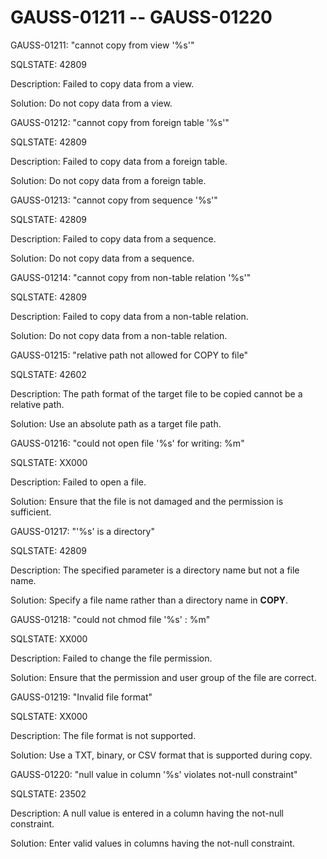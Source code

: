 # GAUSS-01211 -- GAUSS-01220<a name="EN-US_TOPIC_0302073724"></a>

GAUSS-01211: "cannot copy from view '%s'"

SQLSTATE: 42809

Description: Failed to copy data from a view.

Solution: Do not copy data from a view.

GAUSS-01212: "cannot copy from foreign table '%s'"

SQLSTATE: 42809

Description: Failed to copy data from a foreign table.

Solution: Do not copy data from a foreign table.

GAUSS-01213: "cannot copy from sequence '%s'"

SQLSTATE: 42809

Description: Failed to copy data from a sequence.

Solution: Do not copy data from a sequence.

GAUSS-01214: "cannot copy from non-table relation '%s'"

SQLSTATE: 42809

Description: Failed to copy data from a non-table relation.

Solution: Do not copy data from a non-table relation.

GAUSS-01215: "relative path not allowed for COPY to file"

SQLSTATE: 42602

Description: The path format of the target file to be copied cannot be a relative path.

Solution: Use an absolute path as a target file path.

GAUSS-01216: "could not open file '%s' for writing: %m"

SQLSTATE: XX000

Description: Failed to open a file.

Solution: Ensure that the file is not damaged and the permission is sufficient.

GAUSS-01217: "'%s' is a directory"

SQLSTATE: 42809

Description: The specified parameter is a directory name but not a file name.

Solution: Specify a file name rather than a directory name in  **COPY**.

GAUSS-01218: "could not chmod file '%s' : %m"

SQLSTATE: XX000

Description: Failed to change the file permission.

Solution: Ensure that the permission and user group of the file are correct.

GAUSS-01219: "Invalid file format"

SQLSTATE: XX000

Description: The file format is not supported.

Solution: Use a TXT, binary, or CSV format that is supported during copy.

GAUSS-01220: "null value in column '%s' violates not-null constraint"

SQLSTATE: 23502

Description: A null value is entered in a column having the not-null constraint.

Solution: Enter valid values in columns having the not-null constraint.

